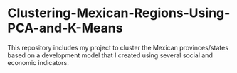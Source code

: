 # Clustering-Mexican-Regions-Using-PCA-and-K-Means
This repository includes my project to cluster the Mexican provinces/states based on a development model that I created using several social and economic indicators.
